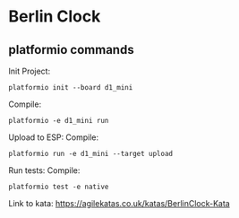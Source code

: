 # Berlin Clock

## platformio commands

Init Project:
```shell
platformio init --board d1_mini
```

Compile:
```shell
platformio -e d1_mini run
```

Upload to ESP:
Compile:
```shell
platformio run -e d1_mini --target upload
```

Run tests:
Compile:
```shell
platformio test -e native
```

Link to kata: https://agilekatas.co.uk/katas/BerlinClock-Kata